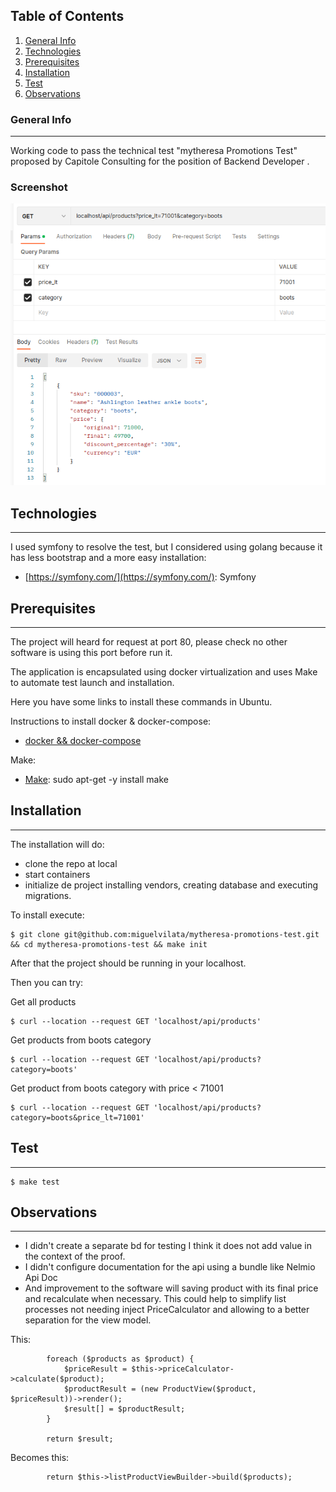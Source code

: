 ## Table of Contents
1. [General Info](#general-info)
2. [Technologies](#technologies)
3. [Prerequisites](#prerequisites)
4. [Installation](#Installation)
5. [Test](#Test)
6. [Observations](#Observations)
### General Info
***
Working code to pass the technical test "mytheresa Promotions Test" proposed by Capitole Consulting for the position of Backend Developer .
### Screenshot
![Screenshot](my-theresa.png)

## Technologies
***
I used symfony to resolve the test, but I considered using golang because it has less bootstrap and a more easy installation:
* [https://symfony.com/](https://symfony.com/): Symfony


## Prerequisites
***
The project will heard for request at port 80, please check no other software is using this port before run it.

The application is encapsulated using docker virtualization and uses Make to automate test launch and installation.

Here you have some links to install these commands in Ubuntu. 

Instructions to install docker & docker-compose:
* [docker && docker-compose](https://www.digitalocean.com/community/tutorials/how-to-install-and-use-docker-compose-on-ubuntu-22-04)

Make: 
* [Make](#): sudo apt-get -y install make

## Installation
***
The installation will do:
* clone the repo at local
* start containers
* initialize de project installing vendors, creating database and executing migrations.

To install execute:
```
$ git clone git@github.com:miguelvilata/mytheresa-promotions-test.git && cd mytheresa-promotions-test && make init
```

After that the project should be running in your localhost.

Then you can try:

Get all products
```
$ curl --location --request GET 'localhost/api/products'
```

Get products from boots category
```
$ curl --location --request GET 'localhost/api/products?category=boots'
```

Get product from boots category with price < 71001
```
$ curl --location --request GET 'localhost/api/products?category=boots&price_lt=71001'
```

## Test
***

```
$ make test
```

## Observations
***

* I didn't create a separate bd for testing I think it does not add value in the context of the proof.
* I didn't configure documentation for the api using a bundle like Nelmio Api Doc
* And improvement to the software will saving product with its final price and recalculate when necessary. This could help to simplify
list processes not needing inject PriceCalculator and allowing to a better separation for the view model.

This:
```
        foreach ($products as $product) {
            $priceResult = $this->priceCalculator->calculate($product);
            $productResult = (new ProductView($product, $priceResult))->render();
            $result[] = $productResult;
        }

        return $result;
```

Becomes this:

```
        return $this->listProductViewBuilder->build($products);
```

 


